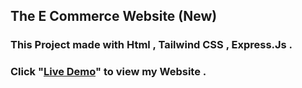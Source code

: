 
## The E Commerce Website (New) 
### This Project made with Html , Tailwind CSS , Express.Js .  

### Click "[Live Demo](https://e-commerce-website-new.onrender.com)" to view my Website .
